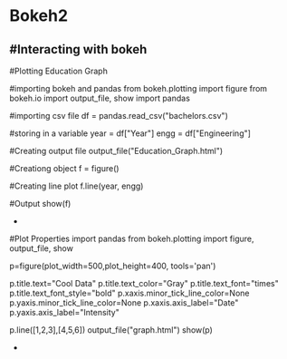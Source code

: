 # Bokeh2
#Interacting with bokeh
-
#Plotting Education Graph

#importing bokeh and pandas
from bokeh.plotting import figure
from bokeh.io import output_file, show
import pandas

#importing csv file
df = pandas.read_csv("bachelors.csv")

#storing in a variable
year = df["Year"]
engg = df["Engineering"]

#Creating output file
output_file("Education_Graph.html")

#Creationg object
f = figure()

#Creating line plot
f.line(year, engg)

#Output
show(f)

-
#Plot Properties
import pandas
from bokeh.plotting import figure, output_file, show

p=figure(plot_width=500,plot_height=400, tools='pan')

p.title.text="Cool Data"
p.title.text_color="Gray"
p.title.text_font="times"
p.title.text_font_style="bold"
p.xaxis.minor_tick_line_color=None
p.yaxis.minor_tick_line_color=None
p.xaxis.axis_label="Date"
p.yaxis.axis_label="Intensity"    

p.line([1,2,3],[4,5,6])
output_file("graph.html")
show(p)

-
